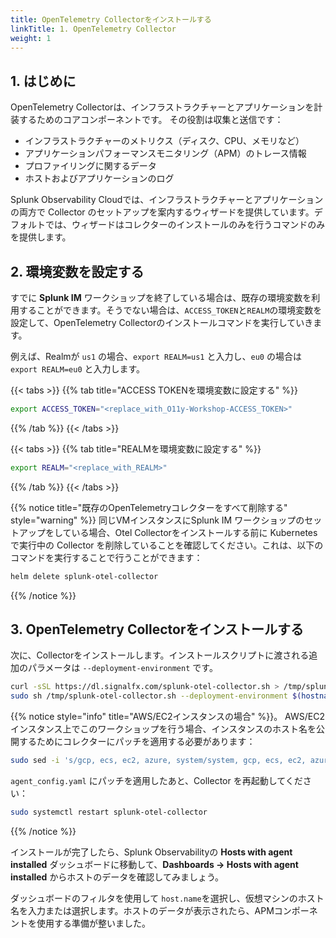 ```yaml
---
title: OpenTelemetry Collectorをインストールする
linkTitle: 1. OpenTelemetry Collector
weight: 1
---
```


## 1. はじめに

OpenTelemetry Collectorは、インフラストラクチャーとアプリケーションを計装するためのコアコンポーネントです。 その役割は収集と送信です：

* インフラストラクチャーのメトリクス（ディスク、CPU、メモリなど）
* アプリケーションパフォーマンスモニタリング（APM）のトレース情報
* プロファイリングに関するデータ
* ホストおよびアプリケーションのログ

Splunk Observability Cloudでは、インフラストラクチャーとアプリケーションの両方で Collector のセットアップを案内するウィザードを提供しています。デフォルトでは、ウィザードはコレクターのインストールのみを行うコマンドのみを提供します。

## 2. 環境変数を設定する

すでに **Splunk IM** ワークショップを終了している場合は、既存の環境変数を利用することができます。そうでない場合は、`ACCESS_TOKEN`と`REALM`の環境変数を設定して、OpenTelemetry Collectorのインストールコマンドを実行していきます。

例えば、Realmが `us1` の場合、`export REALM=us1` と入力し、`eu0` の場合は `export REALM=eu0` と入力します。

{{< tabs >}}
{{% tab title="ACCESS TOKENを環境変数に設定する" %}}

``` bash
export ACCESS_TOKEN="<replace_with_O11y-Workshop-ACCESS_TOKEN>"
```

{{% /tab %}}
{{< /tabs >}}

{{< tabs >}}
{{% tab title="REALMを環境変数に設定する" %}}

``` bash
export REALM="<replace_with_REALM>"
```

{{% /tab %}}
{{< /tabs >}}

{{% notice title="既存のOpenTelemetryコレクターをすべて削除する" style="warning" %}}
同じVMインスタンスにSplunk IM ワークショップのセットアップをしている場合、Otel Collectorをインストールする前に Kubernetes で実行中の Collector を削除していることを確認してください。これは、以下のコマンドを実行することで行うことができます：

``` bash
helm delete splunk-otel-collector
```

{{% /notice %}}

## 3. OpenTelemetry Collectorをインストールする

次に、Collectorをインストールします。インストールスクリプトに渡される追加のパラメータは `--deployment-environment` です。

``` bash
curl -sSL https://dl.signalfx.com/splunk-otel-collector.sh > /tmp/splunk-otel-collector.sh && \
sudo sh /tmp/splunk-otel-collector.sh --deployment-environment $(hostname)-petclinic --realm $REALM -- $ACCESS_TOKEN
```

{{% notice style="info" title="AWS/EC2インスタンスの場合" %}}。
AWS/EC2インスタンス上でこのワークショップを行う場合、インスタンスのホスト名を公開するためにコレクターにパッチを適用する必要があります：

``` bash
sudo sed -i 's/gcp, ecs, ec2, azure, system/system, gcp, ecs, ec2, azure/g' /etc/otel/collector/agent_config.yaml
```

`agent_config.yaml` にパッチを適用したあと、Collector を再起動してください：

``` bash
sudo systemctl restart splunk-otel-collector
```

{{% /notice %}}

インストールが完了したら、Splunk Observabilityの **Hosts with agent installed** ダッシュボードに移動して、**Dashboards → Hosts with agent installed** からホストのデータを確認してみましょう。

ダッシュボードのフィルタを使用して `host.name`を選択し、仮想マシンのホスト名を入力または選択します。ホストのデータが表示されたら、APMコンポーネントを使用する準備が整いました。
